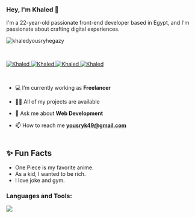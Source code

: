 ### Hey, I'm Khaled 👋 
<!-- Intro  -->
<p>
I'm a 22-year-old passionate front-end developer based in Egypt, and I'm passionate about crafting digital experiences. 
<p align="left"> <img src="https://komarev.com/ghpvc/?username=khaledyousryhegazy&label=Profile%20views&color=0e75b6&style=flat" alt="khaledyousryhegazy" /> </p>
</p>

<br>

<p>
 <a href="https://my-portfolio-sepia-iota.vercel.app/" target="blank">
  <img src="https://img.shields.io/badge/Website-DC143C?style=for-the-badge&logo=medium&logoColor=white" alt="Khaled" />
 </a>
  
 <a href="https://www.linkedin.com/in/khaled-yousry-a35b15234/" target="_blank">
  <img src="https://img.shields.io/badge/LinkedIn-0077B5?style=for-the-badge&logo=linkedin&logoColor=white" alt="Khaled"/>
 </a>
  
  <a href="https://www.facebook.com/khalid.usry" target="_blank">
  <img src="https://img.shields.io/badge/Facebook-20BEFF?&style=for-the-badge&logo=facebook&logoColor=white" alt="Khaled"  />
  </a> 
  
 <a href="https://www.instagram.com/_kh.yo/" target="_blank">
  <img src="https://img.shields.io/badge/Instagram-fe4164?style=for-the-badge&logo=instagram&logoColor=white" alt="Khaled" />
 </a> 
 
</p>
<br />

- 💻 I’m currently working as **Freelancer**

- 👨‍💻 All of my projects are available

- 💬 Ask me about **Web Development**

- 📫 How to reach me **yousryk49@gmail.com**
<br></br>
## ✨ Fun Facts 

- One Piece is my favorite anime.
- As a kid, I wanted to be rich.
- I love joke and gym.

<h3 align="left">Languages and Tools:</h3>

<p align="left">
  <a href="https://skillicons.dev">
    <img src="https://skillicons.dev/icons?i=html,css,js,ts,react,next,nodejs,mongodb,expressjs,redux,bootstrap,tailwind,git,github,vscode" />
  </a>
</p>


<br/>

